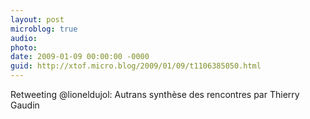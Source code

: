 ```yaml
---
layout: post
microblog: true
audio: 
photo: 
date: 2009-01-09 00:00:00 -0000
guid: http://xtof.micro.blog/2009/01/09/t1106385050.html
---
```

Retweeting @lioneldujol: Autrans synthèse des rencontres par Thierry Gaudin
